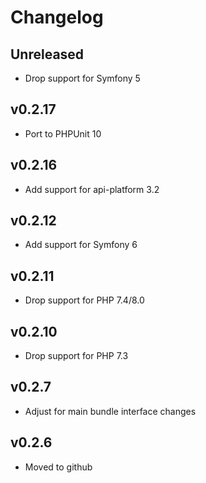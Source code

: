 # Changelog

## Unreleased

* Drop support for Symfony 5

## v0.2.17

* Port to PHPUnit 10

## v0.2.16

* Add support for api-platform 3.2

## v0.2.12

* Add support for Symfony 6

## v0.2.11

* Drop support for PHP 7.4/8.0

## v0.2.10

* Drop support for PHP 7.3

## v0.2.7

* Adjust for main bundle interface changes

## v0.2.6

* Moved to github